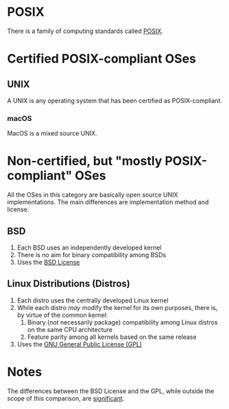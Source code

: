 # POSIX

There is a family of computing standards called [POSIX](https://en.wikipedia.org/wiki/POSIX).

# Certified POSIX-compliant OSes

## UNIX

A UNIX is any operating system that has been certified as POSIX-compliant. 

### macOS

MacOS is a mixed source UNIX.

# Non-certified, but "mostly POSIX-compliant" OSes

All the OSes in this category are basically open source UNIX implementations. The main differences are implementation method and license.

## BSD

1. Each BSD uses an independently developed kernel
2. There is no aim for binary compatibility among BSDs
3. Uses the [BSD License](https://en.wikipedia.org/wiki/BSD_licenses)

## Linux Distributions (Distros)

1. Each distro uses the centrally developed Linux kernel
2. While each distro *may* modify the kernel for its own purposes, there is, by virtue of the common kernel:
   1. Binary (*not* necessarily package) compatibility among Linux distros on the same CPU architecture
   2. Feature parity among all kernels based on the same release
3. Uses the [GNU General Public License (GPL)](https://en.wikipedia.org/wiki/GNU_General_Public_License)

# Notes

The differences between the BSD License and the GPL, while outside the scope of this comparison, are [significant](https://fossbytes.com/open-sources-license-type/).